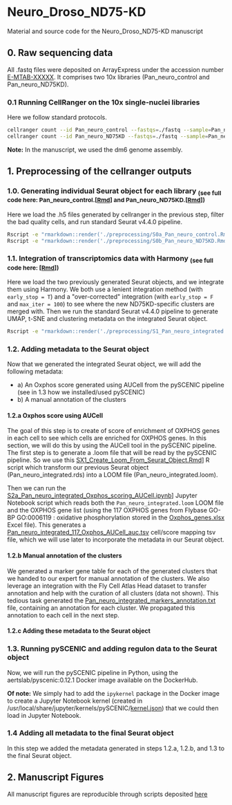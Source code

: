 # Neuro_Droso_ND75-KD
Material and source code for the Neuro_Droso_ND75-KD manuscript

## 0. Raw sequencing data
All .fastq files were deposited on ArrayExpress under the accession number [E-MTAB-XXXXX](https://www.ebi.ac.uk/biostudies/arrayexpress/studies/E-MTAB-XXXXX). It comprises two 10x libraries (Pan_neuro_control and Pan_neuro_ND75KD).<br/>

### 0.1 Running CellRanger on the 10x single-nuclei libraries
Here we follow standard protocols. 

```bash
cellranger count --id Pan_neuro_control --fastqs=./fastq --sample=Pan_neuro_control --transcriptome=${10x_genome} --expect-cells=10000 --chemistry=auto --include-introns=true
cellranger count --id Pan_neuro_ND75KD --fastqs=./fastq --sample=Pan_neuro_ND75KD --transcriptome=${10x_genome} --expect-cells=10000 --chemistry=auto --include-introns=true
```
**Note:** In the manuscript, we used the dm6 genome assembly.

## 1. Preprocessing of the cellranger outputs

### 1.0. Generating individual Seurat object for each library <sub>(see full code here: Pan_neuro_control.[[Rmd](preprocessing/S0a_Pan_neuro_control.Rmd)] and Pan_neuro_ND75KD.[[Rmd](preprocessing/S0b_Pan_neuro_ND75KD.Rmd)])</sub>
Here we load the .h5 files generated by cellranger in the previous step, filter the bad quality cells, and run standard Seurat v4.4.0 pipeline.

```bash
Rscript -e "rmarkdown::render('./preprocessing/S0a_Pan_neuro_control.Rmd', output_file = './preprocessing/S0a_Pan_neuro_control.html')"
Rscript -e "rmarkdown::render('./preprocessing/S0b_Pan_neuro_ND75KD.Rmd', output_file = './preprocessing/S0b_Pan_neuro_ND75KD.html')"
```

### 1.1. Integration of transcriptomics data with Harmony <sub>(see full code here: [[Rmd](preprocessing/S1_Pan_neuro_integrated.Rmd)])</sub>
Here we load the two previously generated Seurat objects, and we integrate them using Harmony. We both use a lenient integration method (with `early_stop = T`) and a "over-corrected" integration (with `early_stop = F` and `max_iter = 100`) to see where the new ND75KD-specific clusters are merged with. Then we run the standard Seurat v4.4.0 pipeline to generate UMAP, t-SNE and clustering metadata on the integrated Seurat object.

```bash
Rscript -e "rmarkdown::render('./preprocessing/S1_Pan_neuro_integrated.Rmd', output_file = './preprocessing/S1_Pan_neuro_integrated.html')"
```

### 1.2. Adding metadata to the Seurat object
Now that we generated the integrated Seurat object, we will add the following metadata:
- a) An Oxphos score generated using AUCell from the pySCENIC pipeline (see in 1.3 how we installed/used pySCENIC)
- b) A manual annotation of the clusters

#### 1.2.a Oxphos score using AUCell
The goal of this step is to create of score of enrichment of OXPHOS genes in each cell to see which cells are enriched for OXPHOS genes. In this section, we will do this by using the AUCell tool in the pySCENIC pipeline.
The first step is to generate a .loom file that will be read by the pySCENIC pipeline. So we use this [SX1_Create_Loom_From_Seurat_Object.Rmd](preprocessing/SX1_Create_Loom_From_Seurat_Object.Rmd)] R script which transform our previous Seurat object (Pan_neuro_integrated.rds) into a LOOM file (Pan_neuro_integrated.loom).

Then we can run the [S2a_Pan_neuro_integrated_Oxphos_scoring_AUCell.ipynb](preprocessing/S2a_Pan_neuro_integrated_Oxphos_scoring_AUCell.ipynb)] Jupyter Notebook script which reads both the `Pan_neuro_integrated.loom` LOOM file and the OXPHOS gene list (using the 117 OXPHOS genes from Flybase GO-BP GO:0006119 : oxidative phosphorylation stored in the [Oxphos_genes.xlsx](./data/Oxphos_genes.xlsx) Excel file). This generates a [Pan_neuro_integrated_117_Oxphos_AUCell_auc.tsv](./data/Pan_neuro_integrated_117_Oxphos_AUCell_auc.tsv) cell/score mapping tsv file, which we will use later to incorporate the metadata in our Seurat object.

#### 1.2.b Manual annotation of the clusters
We generated a marker gene table for each of the generated clusters that we handed to our expert for manual annotation of the clusters. We also leverage an integration with the Fly Cell Atlas Head dataset to transfer annotation and help with the curation of all clusters (data not shown).
This tedious task generated the [Pan_neuro_integrated_markers_annotation.txt](./data/Pan_neuro_integrated_markers_annotation.txt) file, containing an annotation for each cluster. We propagated this annotation to each cell in the next step.

#### 1.2.c Adding these metadata to the Seurat object

### 1.3. Running pySCENIC and adding regulon data to the Seurat object
Now, we will run the pySCENIC pipeline in Python, using the aertslab/pyscenic:0.12.1 Docker image available on the DockerHub.

**Of note:** We simply had to add the `ipykernel` package in the Docker image to create a Jupyter Notebook kernel (created in /usr/local/share/jupyter/kernels/pySCENIC/[kernel.json](./data/kernel.json)) that we could then load in Jupyter Notebook.

### 1.4 Adding all metadata to the final Seurat object
In this step we added the metadata generated in steps 1.2.a, 1.2.b, and 1.3 to the final Seurat object.

## 2. Manuscript Figures

All manuscript figures are reproducible through scripts deposited [here](./figures/)
